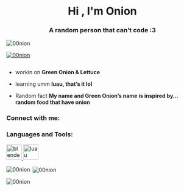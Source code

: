 <h1 align="center">Hi , I'm Onion</h1>
<h3 align="center">A random person that can’t code :3</h3>

<p align="left"> <img src="https://komarev.com/ghpvc/?username=00nion&label=Profile%20views&color=0e75b6&style=flat" alt="00nion" /> </p>

<p align="left"> <a href="https://github.com/ryo-ma/github-profile-trophy"><img src="https://github-profile-trophy.vercel.app/?username=00nion" alt="00nion" /></a> </p>

<p align="left"> <a href="https://twitter.com/" target="blank"><img src="https://img.shields.io/twitter/follow/?logo=twitter&style=for-the-badge" alt="" /></a> </p>

- workin on **Green Onion & Lettuce**

- learning umm **luau, that’s it lol**

- Random fact **My name and Green Onion’s name is inspired by… random food that have onion**

<h3 align="left">Connect with me:</h3>
<p align="left">
</p>

<h3 align="left">Languages and Tools:</h3>
<p align="left"> <a href="https://www.blender.org/" target="_blank" rel="noreferrer"> <img src="https://download.blender.org/branding/community/blender_community_badge_white.svg" alt="blender" width="40" height="40"/> </a> <a href="https://www.luau.org/" target="_blank" rel="noreferrer"> <img src="https://upload.wikimedia.org/wikipedia/commons/thumb/8/8f/Luau_Logo_%28Programming_Language%29.svg/1200px-Luau_Logo_%28Programming_Language%29.svg.png" alt="luau" width="40" height="40"/> </a> </p>

<p><img align="left" src="https://github-readme-stats.vercel.app/api/top-langs?username=00nion&show_icons=true&locale=en&layout=compact" alt="00nion" /></p>

<p>&nbsp;<img align="center" src="https://github-readme-stats.vercel.app/api?username=00nion&show_icons=true&locale=en" alt="00nion" /></p>

<p><img align="center" src="https://github-readme-streak-stats.herokuapp.com/?user=00nion&" alt="00nion" /></p>

